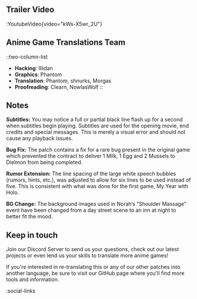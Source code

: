 ## Trailer Video
:YoutubeVideo{video="kWs-X5wr_2U"}

## Anime Game Translations Team
::two-column-list
- **Hacking**: Illidan
- **Graphics**: Phantom
- **Translation**: Phantom, shnurks, Morgas
- **Proofreading**: Clearn, NowlasWolf
::

## Notes
**Subtitles:**
You may notice a full or partial black line flash up for a second when subtitles begin playing. Subtitles are used for the opening movie, end credits and special messages. This is merely a visual error and should not cause any playback issues.

**Bug Fix:**
The patch contains a fix for a rare bug present in the original game which prevented the contract to deliver 1 Milk, 1 Egg and 2 Mussels to Dielmon from being completed.

**Rumor Extension:**
The line spacing of the large white speech bubbles (rumors, hints, etc.), was adjusted to allow for six lines to be used instead of five. This is consistent with what was done for the first game, My Year with Holo.

**BG Change:**
The background images used in Norah’s “Shoulder Massage” event have been changed from a day street scene to an inn at night to better fit the mood.

## Keep in touch
Join our Discord Server to send us your questions, check out our latest projects or even lend us your skills to translate more anime games!

If you're interested in re-translating this or any of our other patches into another language, be sure to visit our GitHub page where you'll find more tools and information.

<!-- Social media, Discord and blog buttons -->
:social-links